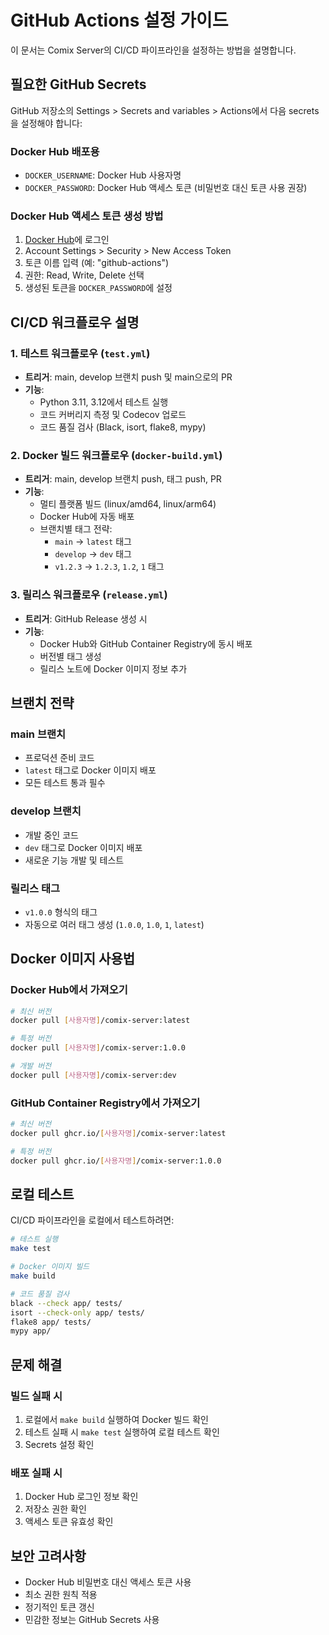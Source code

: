# GitHub Actions 설정 가이드

이 문서는 Comix Server의 CI/CD 파이프라인을 설정하는 방법을 설명합니다.

## 필요한 GitHub Secrets

GitHub 저장소의 Settings > Secrets and variables > Actions에서 다음 secrets을 설정해야 합니다:

### Docker Hub 배포용
- `DOCKER_USERNAME`: Docker Hub 사용자명
- `DOCKER_PASSWORD`: Docker Hub 액세스 토큰 (비밀번호 대신 토큰 사용 권장)

### Docker Hub 액세스 토큰 생성 방법
1. [Docker Hub](https://hub.docker.com)에 로그인
2. Account Settings > Security > New Access Token
3. 토큰 이름 입력 (예: "github-actions")
4. 권한: Read, Write, Delete 선택
5. 생성된 토큰을 `DOCKER_PASSWORD`에 설정

## CI/CD 워크플로우 설명

### 1. 테스트 워크플로우 (`test.yml`)
- **트리거**: main, develop 브랜치 push 및 main으로의 PR
- **기능**:
  - Python 3.11, 3.12에서 테스트 실행
  - 코드 커버리지 측정 및 Codecov 업로드
  - 코드 품질 검사 (Black, isort, flake8, mypy)

### 2. Docker 빌드 워크플로우 (`docker-build.yml`)
- **트리거**: main, develop 브랜치 push, 태그 push, PR
- **기능**:
  - 멀티 플랫폼 빌드 (linux/amd64, linux/arm64)
  - Docker Hub에 자동 배포
  - 브랜치별 태그 전략:
    - `main` → `latest` 태그
    - `develop` → `dev` 태그
    - `v1.2.3` → `1.2.3`, `1.2`, `1` 태그

### 3. 릴리스 워크플로우 (`release.yml`)
- **트리거**: GitHub Release 생성 시
- **기능**:
  - Docker Hub와 GitHub Container Registry에 동시 배포
  - 버전별 태그 생성
  - 릴리스 노트에 Docker 이미지 정보 추가

## 브랜치 전략

### main 브랜치
- 프로덕션 준비 코드
- `latest` 태그로 Docker 이미지 배포
- 모든 테스트 통과 필수

### develop 브랜치
- 개발 중인 코드
- `dev` 태그로 Docker 이미지 배포
- 새로운 기능 개발 및 테스트

### 릴리스 태그
- `v1.0.0` 형식의 태그
- 자동으로 여러 태그 생성 (`1.0.0`, `1.0`, `1`, `latest`)

## Docker 이미지 사용법

### Docker Hub에서 가져오기
```bash
# 최신 버전
docker pull [사용자명]/comix-server:latest

# 특정 버전
docker pull [사용자명]/comix-server:1.0.0

# 개발 버전
docker pull [사용자명]/comix-server:dev
```

### GitHub Container Registry에서 가져오기
```bash
# 최신 버전
docker pull ghcr.io/[사용자명]/comix-server:latest

# 특정 버전
docker pull ghcr.io/[사용자명]/comix-server:1.0.0
```

## 로컬 테스트

CI/CD 파이프라인을 로컬에서 테스트하려면:

```bash
# 테스트 실행
make test

# Docker 이미지 빌드
make build

# 코드 품질 검사
black --check app/ tests/
isort --check-only app/ tests/
flake8 app/ tests/
mypy app/
```

## 문제 해결

### 빌드 실패 시
1. 로컬에서 `make build` 실행하여 Docker 빌드 확인
2. 테스트 실패 시 `make test` 실행하여 로컬 테스트 확인
3. Secrets 설정 확인

### 배포 실패 시
1. Docker Hub 로그인 정보 확인
2. 저장소 권한 확인
3. 액세스 토큰 유효성 확인

## 보안 고려사항

- Docker Hub 비밀번호 대신 액세스 토큰 사용
- 최소 권한 원칙 적용
- 정기적인 토큰 갱신
- 민감한 정보는 GitHub Secrets 사용